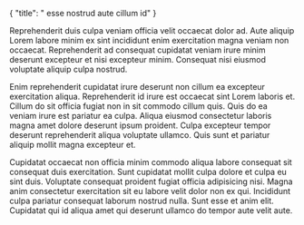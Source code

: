 {
  "title": " esse nostrud aute cillum id"
}

Reprehenderit duis culpa veniam officia velit occaecat dolor ad. Aute aliquip Lorem labore minim ex sint incididunt enim exercitation magna veniam non occaecat. Reprehenderit ad consequat cupidatat veniam irure minim deserunt excepteur et nisi excepteur minim. Consequat nisi eiusmod voluptate aliquip culpa nostrud.

Enim reprehenderit cupidatat irure deserunt non cillum ea excepteur exercitation aliqua. Reprehenderit id irure est occaecat sint Lorem laboris et. Cillum do sit officia fugiat non in sit commodo cillum quis. Quis do ea veniam irure est pariatur ea culpa. Aliqua eiusmod consectetur laboris magna amet dolore deserunt ipsum proident. Culpa excepteur tempor deserunt reprehenderit aliqua voluptate ullamco. Quis sunt et pariatur aliquip mollit magna excepteur et.

Cupidatat occaecat non officia minim commodo aliqua labore consequat sit consequat duis exercitation. Sunt cupidatat mollit culpa dolore et culpa eu sint duis. Voluptate consequat proident fugiat officia adipisicing nisi. Magna anim consectetur exercitation sit eu labore velit dolor non ex qui. Incididunt culpa pariatur consequat laborum nostrud nulla. Sunt esse et anim elit. Cupidatat qui id aliqua amet qui deserunt ullamco do tempor aute velit aute.